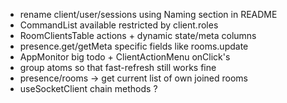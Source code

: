 -   rename client/user/sessions using Naming section in README
-   CommandList available restricted by client.roles
-   RoomClientsTable actions + dynamic state/meta columns
-   presence.get/getMeta specific fields like rooms.update
-   AppMonitor big todo + ClientActionMenu onClick's
-   group atoms so that fast-refresh still works fine
-   presence/rooms -> get current list of own joined rooms
-   useSocketClient chain methods ?
